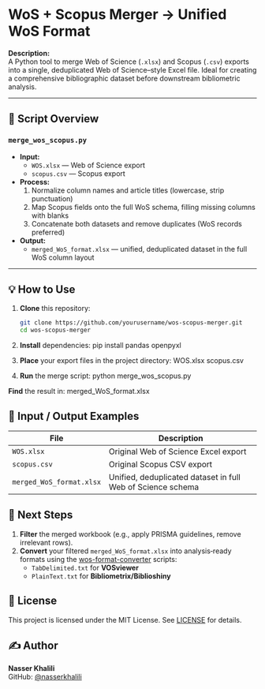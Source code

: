 # WoS + Scopus Merger → Unified WoS Format

**Description:**  
A Python tool to merge Web of Science (`.xlsx`) and Scopus (`.csv`) exports into a single, deduplicated Web of Science–style Excel file. Ideal for creating a comprehensive bibliographic dataset before downstream bibliometric analysis.

---

## 🔧 Script Overview

### `merge_wos_scopus.py`
- **Input:**  
  - `WOS.xlsx` — Web of Science export  
  - `scopus.csv` — Scopus export  
- **Process:**  
  1. Normalize column names and article titles (lowercase, strip punctuation)  
  2. Map Scopus fields onto the full WoS schema, filling missing columns with blanks  
  3. Concatenate both datasets and remove duplicates (WoS records preferred)  
- **Output:**  
  - `merged_WoS_format.xlsx` — unified, deduplicated dataset in the full WoS column layout  

---

## 💡 How to Use

1. **Clone** this repository:  
   ```bash
   git clone https://github.com/yourusername/wos-scopus-merger.git
   cd wos-scopus-merger

2. **Install** dependencies:
   pip install pandas openpyxl

3. **Place** your export files in the project directory:
   WOS.xlsx
  scopus.csv

4. **Run** the merge script:
   python merge_wos_scopus.py

**Find** the result in:
  merged_WoS_format.xlsx

## 📂 Input / Output Examples

| File                         | Description                                                    |
|------------------------------|----------------------------------------------------------------|
| `WOS.xlsx`                   | Original Web of Science Excel export                           |
| `scopus.csv`                 | Original Scopus CSV export                                     |
| `merged_WoS_format.xlsx`     | Unified, deduplicated dataset in full Web of Science schema    |

## 🔗 Next Steps

1. **Filter** the merged workbook (e.g., apply PRISMA guidelines, remove irrelevant rows).  
2. **Convert** your filtered `merged_WoS_format.xlsx` into analysis‐ready formats using the [wos-format-converter](https://github.com/NasserKhalili/wos-format-converter) scripts:  
   - `TabDelimited.txt` for **VOSviewer**  
   - `PlainText.txt` for **Bibliometrix/Biblioshiny**  



## 📄 License

This project is licensed under the MIT License. See [LICENSE](LICENSE) for details.

## ✍️ Author

**Nasser Khalili**  
GitHub: [@nasserkhalili](https://github.com/nasserkhalili)
